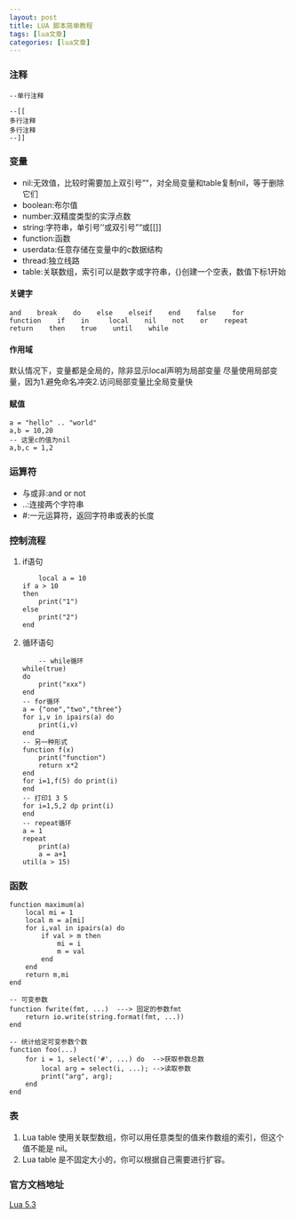 ```yaml
---
layout: post
title: LUA 脚本简单教程 
tags: [lua文章]
categories: [lua文章]
---
```

### 注释

    
    
    --单行注释
    
    --[[
    多行注释
    多行注释
    --]]
    

### 变量

  * nil:无效值，比较时需要加上双引号”“，对全局变量和table复制nil，等于删除它们
  * boolean:布尔值
  * number:双精度类型的实浮点数
  * string:字符串，单引号’‘或双引号”“或[[]]
  * function:函数
  * userdata:任意存储在变量中的c数据结构
  * thread:独立线路
  * table:关联数组，索引可以是数字或字符串，{}创建一个空表，数值下标1开始

#### 关键字

    
    
    and    break    do    else    elseif    end    false    for
    function    if    in     local    nil    not    or    repeat
    return    then    true    until    while
    

#### 作用域

默认情况下，变量都是全局的，除非显示local声明为局部变量 尽量使用局部变量，因为1.避免命名冲突2.访问局部变量比全局变量快

#### 赋值

    
    
    a = "hello" .. "world"
    a,b = 10,20
    -- 这里c的值为nil
    a,b,c = 1,2 
    

### 运算符

  * 与或非:and or not
  * ..:连接两个字符串
  * #:一元运算符，返回字符串或表的长度

### 控制流程

  1. if语句 
    
             local a = 10
         if a > 10
         then
             print("1")
         else
             print("2")
         end
    

  2. 循环语句 
    
             -- while循环
         while(true)
         do
             print("xxx")
         end
         -- for循环
         a = {"one","two","three"}
         for i,v in ipairs(a) do
             print(i,v)
         end
         -- 另一种形式
         function f(x)
             print("function")
             return x*2
         end
         for i=1,f(5) do print(i)
         end
         -- 打印1 3 5
         for i=1,5,2 dp print(i)
         end
         -- repeat循环
         a = 1
         repeat
             print(a)
             a = a+1
         util(a > 15)
    

### 函数

    
    
    function maximum(a)
    	local mi = 1
    	local m = a[mi]
    	for i,val in ipairs(a) do
    		if val > m then
    			mi = i
    			m = val
    		end
    	end
    	return m,mi
    end
    
    -- 可变参数
    function fwrite(fmt, ...)  ---> 固定的参数fmt
        return io.write(string.format(fmt, ...))     
    end
    
    -- 统计给定可变参数个数
    function foo(...)  
        for i = 1, select('#', ...) do  -->获取参数总数
            local arg = select(i, ...); -->读取参数
            print("arg", arg);  
        end  
    end  
    

### 表

  1. Lua table 使用关联型数组，你可以用任意类型的值来作数组的索引，但这个值不能是 nil。
  2. Lua table 是不固定大小的，你可以根据自己需要进行扩容。

### 官方文档地址

[Lua 5.3](http://www.runoob.com/manual/lua53doc/)